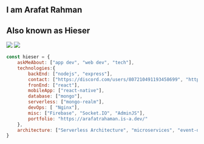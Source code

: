 

## I am Arafat Rahman
## Also known as Hieser



[![](https://img.shields.io/badge/LinkedIn-arafatrahaman-blue)](https://www.linkedin.com/in/arafat-rahman-b00766232/)
[![](https://img.shields.io/badge/Gmail-rarafat883010%40gmail.com-red)](mailto:rarafat883@gmail.com)

  

```javascript
const hieser = {
    askMeAbout: ["app dev", "web dev", "tech"],
    technologies:{
        backEnd: ["nodejs", "express"],
        contact: ["https://discord.com/users/807210491193458699", "https://www.facebook.com/profile.php?id=100076954046728"]
        fronEnd: ["react"],
        mobileApp: ["react-native"],
        database: ["mongo"],
        serverless: ["mongo-realm"],
        devOps: [ "Nginx"],
        misc: ["Firebase", "Socket.IO", "AdminJS"],
        portfolio: "https://arafatrahaman.is-a.dev/"
    },
    architecture: ["Serverless Architecture", "microservices", "event-driven", "Single page applications"],
}
```
